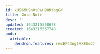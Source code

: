 ```yaml
---
id: xU96MH9nOtCwH98RtbgGY
title: Goto Note
desc: ''
updated: 1643215558678
created: 1643215557748
pods:
  airtable:
    dendron.features: recEF43ngtXXESsCJ
---
```


